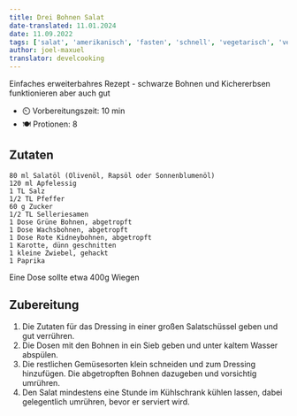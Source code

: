 ```yaml
---
title: Drei Bohnen Salat
date-translated: 11.01.2024
date: 11.09.2022
tags: ['salat', 'amerikanisch', 'fasten', 'schnell', 'vegetarisch', 'vegan', 'nussfrei', 'glutenfrei']
author: joel-maxuel
translator: develcooking
---
```


Einfaches erweiterbahres Rezept - schwarze Bohnen und Kichererbsen funktionieren aber auch gut 

- ⏲️  Vorbereitungszeit: 10 min
- 🍽️ Protionen: 8

## Zutaten

    80 ml Salatöl (Olivenöl, Rapsöl oder Sonnenblumenöl)
    120 ml Apfelessig
    1 TL Salz
    1/2 TL Pfeffer
    60 g Zucker
    1/2 TL Selleriesamen
    1 Dose Grüne Bohnen, abgetropft
    1 Dose Wachsbohnen, abgetropft
    1 Dose Rote Kidneybohnen, abgetropft
    1 Karotte, dünn geschnitten
    1 kleine Zwiebel, gehackt
    1 Paprika

 Eine Dose sollte etwa 400g Wiegen

## Zubereitung

1. Die Zutaten für das Dressing in einer großen Salatschüssel geben und gut verrühren.
2. Die Dosen mit den Bohnen in ein Sieb geben und unter kaltem Wasser abspülen.
3. Die restlichen Gemüsesorten klein schneiden und zum Dressing hinzufügen. Die abgetropften Bohnen dazugeben und vorsichtig umrühren.
4. Den Salat mindestens eine Stunde im Kühlschrank kühlen lassen, dabei gelegentlich umrühren, bevor er serviert wird.

